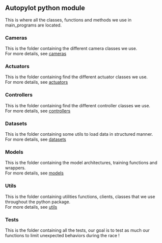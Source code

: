 ## Autopylot python module
This is where all the classes, functions and methods we use in main_programs are located.


### Cameras
This is the folder containing the different camera classes we use. \
For more details, see [cameras](cameras.md)

### Actuators
This is the folder containing find the different actuator classes we use. \
For more details, see [actuators](actuators.md)

### Controllers
This is the folder containing find the different controller classes we use. \
For more details, see [controllers](controllers.md)

### Datasets
This is the folder containing some utils to load data in structured manner. \
For more details, see [datasets](datasets.md)

### Models
This is the folder containing the model architectures, training functions and wrappers. \
For more details, see [models](models.md)

### Utils
This is the folder containing utilities functions, clients, classes that we use throughout the python package. \
For more details, see [utils](utils.md)

### Tests
This is the folder containing all the tests, our goal is to test as much our functions to limit unexpected behaviors during the race !